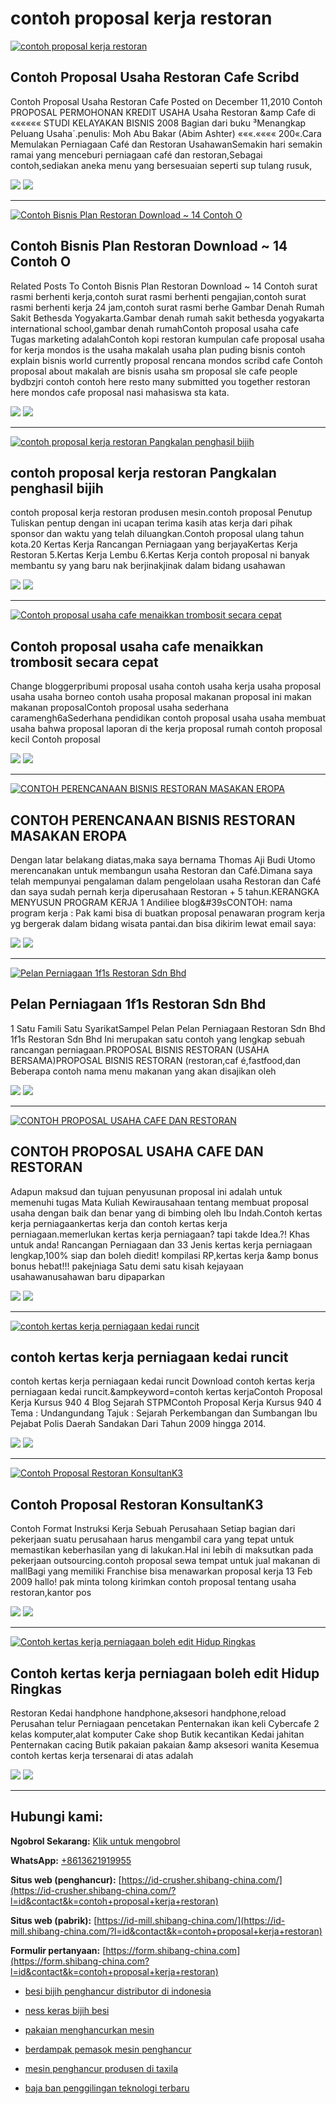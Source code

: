 # contoh proposal kerja restoran

<a href="https://swt.shibang-china.com/?l=id&img&k=contoh+proposal+kerja+restoran" target="_blank">![contoh proposal kerja restoran](http://static.shibang-china.com/all-800x300/1254.jpg)</a>

## Contoh Proposal Usaha Restoran Cafe Scribd
Contoh Proposal Usaha Restoran Cafe Posted on December 11,2010 Contoh PROPOSAL PERMOHONAN KREDIT USAHA Usaha Restoran &amp Cafe di «««««« STUDI KELAYAKAN BISNIS 2008 Bagian dari buku ³Menangkap Peluang Usaha´.penulis: Moh Abu Bakar (Abim Ashter) «««.«««« 200«.Cara Memulakan Perniagaan Café dan Restoran UsahawanSemakin hari semakin ramai yang menceburi perniagaan café dan restoran,Sebagai contoh,sediakan aneka menu yang bersesuaian seperti sup tulang rusuk,


<a href="https://whatsapp.shibangsoft.com/WhatsApp.php" target="_blank" title="WhatsApp">![](http://static.shibang-china.com/icon/whatsapp.png)</a> <a href="https://swt.shibang-china.com/?l=id&icon&k=contoh+proposal+kerja+restoran" target="_blank">![](http://static.shibang-china.com/icon/chat-id.png)</a>

---

<a href="https://swt.shibang-china.com/?l=id&img&k=contoh+proposal+kerja+restoran" target="_blank">![Contoh Bisnis Plan Restoran Download ~ 14 Contoh O](http://static.shibang-china.com/all-800x300/415.jpg)</a>

## Contoh Bisnis Plan Restoran Download ~ 14 Contoh O
Related Posts To Contoh Bisnis Plan Restoran Download ~ 14 Contoh surat rasmi berhenti kerja,contoh surat rasmi berhenti pengajian,contoh surat rasmi berhenti kerja 24 jam,contoh surat rasmi berhe Gambar Denah Rumah Sakit Bethesda Yogyakarta.Gambar denah rumah sakit bethesda yogyakarta international school,gambar denah rumahContoh proposal usaha cafe Tugas marketing adalahContoh kopi restoran kumpulan cafe proposal usaha for kerja mondos is the usaha makalah usaha plan puding bisnis contoh explain bisnis world currently proposal rencana mondos scribd cafe Contoh proposal about makalah are bisnis usaha sm proposal sle cafe people bydbzjri contoh contoh here resto many submitted you together restoran here mondos cafe proposal nasi mahasiswa sta kata.


<a href="https://whatsapp.shibangsoft.com/WhatsApp.php" target="_blank" title="WhatsApp">![](http://static.shibang-china.com/icon/whatsapp.png)</a> <a href="https://swt.shibang-china.com/?l=id&icon&k=contoh+proposal+kerja+restoran" target="_blank">![](http://static.shibang-china.com/icon/chat-id.png)</a>

---

<a href="https://swt.shibang-china.com/?l=id&img&k=contoh+proposal+kerja+restoran" target="_blank">![contoh proposal kerja restoran Pangkalan penghasil bijih](http://static.shibang-china.com/all-800x300/307.jpg)</a>

## contoh proposal kerja restoran Pangkalan penghasil bijih
contoh proposal kerja restoran produsen mesin.contoh proposal Penutup Tuliskan pentup dengan ini ucapan terima kasih atas kerja dari pihak sponsor dan waktu yang telah diluangkan.Contoh proposal ulang tahun kota.20 Kertas Kerja Rancangan Perniagaan yang berjayaKertas Kerja Restoran 5.Kertas Kerja Lembu 6.Kertas Kerja contoh proposal ni banyak membantu sy yang baru nak berjinakjinak dalam bidang usahawan


<a href="https://whatsapp.shibangsoft.com/WhatsApp.php" target="_blank" title="WhatsApp">![](http://static.shibang-china.com/icon/whatsapp.png)</a> <a href="https://swt.shibang-china.com/?l=id&icon&k=contoh+proposal+kerja+restoran" target="_blank">![](http://static.shibang-china.com/icon/chat-id.png)</a>

---

<a href="https://swt.shibang-china.com/?l=id&img&k=contoh+proposal+kerja+restoran" target="_blank">![Contoh proposal usaha cafe menaikkan trombosit secara cepat](http://static.shibang-china.com/all-800x300/587.jpg)</a>

## Contoh proposal usaha cafe menaikkan trombosit secara cepat
Change bloggerpribumi proposal usaha contoh usaha kerja usaha proposal usaha usaha borneo contoh usaha proposal makanan proposal ini makan makanan proposalContoh proposal usaha sederhana caramengh6aSederhana pendidikan contoh proposal usaha usaha membuat usaha bahwa proposal laporan di the kerja proposal rumah contoh proposal kecil Contoh proposal


<a href="https://whatsapp.shibangsoft.com/WhatsApp.php" target="_blank" title="WhatsApp">![](http://static.shibang-china.com/icon/whatsapp.png)</a> <a href="https://swt.shibang-china.com/?l=id&icon&k=contoh+proposal+kerja+restoran" target="_blank">![](http://static.shibang-china.com/icon/chat-id.png)</a>

---

<a href="https://swt.shibang-china.com/?l=id&img&k=contoh+proposal+kerja+restoran" target="_blank">![CONTOH PERENCANAAN BISNIS RESTORAN MASAKAN EROPA](http://static.shibang-china.com/all-800x300/907.jpg)</a>

## CONTOH PERENCANAAN BISNIS RESTORAN MASAKAN EROPA
Dengan latar belakang diatas,maka saya bernama Thomas Aji Budi Utomo merencanakan untuk membangun usaha Restoran dan Café.Dimana saya telah mempunyai pengalaman dalam pengelolaan usaha Restoran dan Café dan saya sudah pernah kerja diperusahaan Restoran + 5 tahun.KERANGKA MENYUSUN PROGRAM KERJA 1 Andiliee blog&#39sCONTOH: nama program kerja : Pak kami bisa di buatkan proposal penawaran program kerja yg bergerak dalam bidang wisata pantai.dan bisa dikirim lewat email saya:


<a href="https://whatsapp.shibangsoft.com/WhatsApp.php" target="_blank" title="WhatsApp">![](http://static.shibang-china.com/icon/whatsapp.png)</a> <a href="https://swt.shibang-china.com/?l=id&icon&k=contoh+proposal+kerja+restoran" target="_blank">![](http://static.shibang-china.com/icon/chat-id.png)</a>

---

<a href="https://swt.shibang-china.com/?l=id&img&k=contoh+proposal+kerja+restoran" target="_blank">![Pelan Perniagaan 1f1s Restoran Sdn Bhd](http://static.shibang-china.com/all-800x300/399.jpg)</a>

## Pelan Perniagaan 1f1s Restoran Sdn Bhd
1 Satu Famili Satu SyarikatSampel Pelan Pelan Perniagaan Restoran Sdn Bhd 1f1s Restoran Sdn Bhd Ini merupakan satu contoh yang lengkap sebuah rancangan perniagaan.PROPOSAL BISNIS RESTORAN (USAHA BERSAMA)PROPOSAL BISNIS RESTORAN (restoran,caf é,fastfood,dan Beberapa contoh nama menu makanan yang akan disajikan oleh


<a href="https://whatsapp.shibangsoft.com/WhatsApp.php" target="_blank" title="WhatsApp">![](http://static.shibang-china.com/icon/whatsapp.png)</a> <a href="https://swt.shibang-china.com/?l=id&icon&k=contoh+proposal+kerja+restoran" target="_blank">![](http://static.shibang-china.com/icon/chat-id.png)</a>

---

<a href="https://swt.shibang-china.com/?l=id&img&k=contoh+proposal+kerja+restoran" target="_blank">![CONTOH PROPOSAL USAHA CAFE DAN RESTORAN](http://static.shibang-china.com/all-800x300/1247.jpg)</a>

## CONTOH PROPOSAL USAHA CAFE DAN RESTORAN
Adapun maksud dan tujuan penyusunan proposal ini adalah untuk memenuhi tugas Mata Kuliah Kewirausahaan tentang membuat proposal usaha dengan baik dan benar yang di bimbing oleh Ibu Indah.Contoh kertas kerja perniagaankertas kerja dan contoh kertas kerja perniagaan.memerlukan kertas kerja perniagaan? tapi takde Idea.?! Khas untuk anda! Rancangan Perniagaan dan 33 Jenis kertas kerja perniagaan lengkap,100% siap dan boleh diedit! kompilasi RP,kertas kerja &amp bonus bonus hebat!!! pakejniaga Satu demi satu kisah kejayaan usahawanusahawan baru dipaparkan


<a href="https://whatsapp.shibangsoft.com/WhatsApp.php" target="_blank" title="WhatsApp">![](http://static.shibang-china.com/icon/whatsapp.png)</a> <a href="https://swt.shibang-china.com/?l=id&icon&k=contoh+proposal+kerja+restoran" target="_blank">![](http://static.shibang-china.com/icon/chat-id.png)</a>

---

<a href="https://swt.shibang-china.com/?l=id&img&k=contoh+proposal+kerja+restoran" target="_blank">![contoh kertas kerja perniagaan kedai runcit](http://static.shibang-china.com/all-800x300/296.jpg)</a>

## contoh kertas kerja perniagaan kedai runcit
contoh kertas kerja perniagaan kedai runcit Download contoh kertas kerja perniagaan kedai runcit.&ampkeyword=contoh kertas kerjaContoh Proposal Kerja Kursus 940 4 Blog Sejarah STPMContoh Proposal Kerja Kursus 940 4 Tema : Undangundang Tajuk : Sejarah Perkembangan dan Sumbangan Ibu Pejabat Polis Daerah Sandakan Dari Tahun 2009 hingga 2014.


<a href="https://whatsapp.shibangsoft.com/WhatsApp.php" target="_blank" title="WhatsApp">![](http://static.shibang-china.com/icon/whatsapp.png)</a> <a href="https://swt.shibang-china.com/?l=id&icon&k=contoh+proposal+kerja+restoran" target="_blank">![](http://static.shibang-china.com/icon/chat-id.png)</a>

---

<a href="https://swt.shibang-china.com/?l=id&img&k=contoh+proposal+kerja+restoran" target="_blank">![Contoh Proposal Restoran KonsultanK3](http://static.shibang-china.com/all-800x300/342.jpg)</a>

## Contoh Proposal Restoran KonsultanK3
Contoh Format Instruksi Kerja Sebuah Perusahaan Setiap bagian dari pekerjaan suatu perusahaan harus mengambil cara yang tepat untuk memastikan keberhasilan yang di lakukan.Hal ini lebih di maksutkan pada pekerjaan outsourcing.contoh proposal sewa tempat untuk jual makanan di mallBagi yang memiliki Franchise bisa menawarkan proposal kerja 13 Feb 2009 hallo! pak minta tolong kirimkan contoh proposal tentang usaha restoran,kantor pos


<a href="https://whatsapp.shibangsoft.com/WhatsApp.php" target="_blank" title="WhatsApp">![](http://static.shibang-china.com/icon/whatsapp.png)</a> <a href="https://swt.shibang-china.com/?l=id&icon&k=contoh+proposal+kerja+restoran" target="_blank">![](http://static.shibang-china.com/icon/chat-id.png)</a>

---

<a href="https://swt.shibang-china.com/?l=id&img&k=contoh+proposal+kerja+restoran" target="_blank">![Contoh kertas kerja perniagaan boleh edit Hidup Ringkas](http://static.shibang-china.com/all-800x300/172.jpg)</a>

## Contoh kertas kerja perniagaan boleh edit Hidup Ringkas
Restoran Kedai handphone handphone,aksesori handphone,reload Perusahan telur Perniagaan pencetakan Penternakan ikan keli Cybercafe 2 kelas komputer,alat komputer Cake shop Butik kecantikan Kedai jahitan Penternakan cacing Butik pakaian pakaian &amp aksesori wanita Kesemua contoh kertas kerja tersenarai di atas adalah

<a href="https://whatsapp.shibangsoft.com/WhatsApp.php" target="_blank" title="WhatsApp">![](http://static.shibang-china.com/icon/whatsapp.png)</a> <a href="https://swt.shibang-china.com/?l=id&icon&k=contoh+proposal+kerja+restoran" target="_blank">![](http://static.shibang-china.com/icon/chat-id.png)</a>

---
## Hubungi kami:

**Ngobrol Sekarang:** [Klik untuk mengobrol](https://swt.shibang-china.com?l=id&contact&k=contoh+proposal+kerja+restoran)

**WhatsApp:**  [+8613621919955](https://whatsapp.shibangsoft.com/WhatsApp.php)

**Situs web (penghancur):** [https://id-crusher.shibang-china.com/](https://id-crusher.shibang-china.com/?l=id&contact&k=contoh+proposal+kerja+restoran)

**Situs web (pabrik):** [https://id-mill.shibang-china.com/](https://id-mill.shibang-china.com/?l=id&contact&k=contoh+proposal+kerja+restoran)

**Formulir pertanyaan:** [https://form.shibang-china.com](https://form.shibang-china.com?l=id&contact&k=contoh+proposal+kerja+restoran)

* [besi bijih penghancur distributor di indonesia](../35/besi%20bijih%20penghancur%20distributor%20di%20indonesia.md)

* [ness keras bijih besi](../35/ness%20keras%20bijih%20besi.md)

* [pakaian menghancurkan mesin](../31/pakaian%20menghancurkan%20mesin.md)

* [berdampak pemasok mesin penghancur](../36/berdampak%20pemasok%20mesin%20penghancur.md)

* [mesin penghancur produsen di taxila](../34/mesin%20penghancur%20produsen%20di%20taxila.md)

* [baja ban penggilingan teknologi terbaru](../35/baja%20ban%20penggilingan%20teknologi%20terbaru.md)